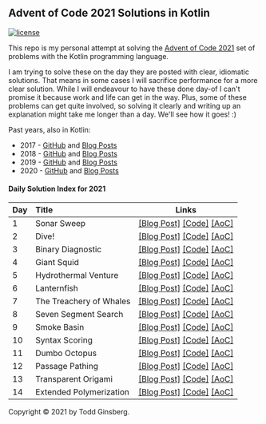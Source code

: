 ## Advent of Code 2021 Solutions in Kotlin

[![license](https://img.shields.io/github/license/tginsberg/advent-2021-kotlin)]()

This repo is my personal attempt at solving the [Advent of Code 2021](http://adventofcode.com/2021) set of problems with the Kotlin programming language.

I am trying to solve these on the day they are posted with clear, idiomatic solutions. That means in some cases I will sacrifice performance for a more clear solution. While I will endeavour to have these done day-of I can't promise it because work and life can get in the way. Plus, some of these problems can get quite involved, so solving it clearly and writing up an explanation might take me longer than a day. We'll see how it goes! :)

Past years, also in Kotlin:
 * 2017 - [GitHub](https://github.com/tginsberg/advent-2017-kotlin/) and [Blog Posts](https://todd.ginsberg.com/post/advent-of-code/2017/)
 * 2018 - [GitHub](https://github.com/tginsberg/advent-2018-kotlin/) and [Blog Posts](https://todd.ginsberg.com/post/advent-of-code/2018/)
 * 2019 - [GitHub](https://github.com/tginsberg/advent-2019-kotlin/) and [Blog Posts](https://todd.ginsberg.com/post/advent-of-code/2019/)
 * 2020 - [GitHub](https://github.com/tginsberg/advent-2020-kotlin/) and [Blog Posts](https://todd.ginsberg.com/post/advent-of-code/2020/)

#### Daily Solution Index for 2021
| Day | Title                   | Links                                                                                                                                                                                                                                              |
|-----|:------------------------|----------------------------------------------------------------------------------------------------------------------------------------------------------------------------------------------------------------------------------------------------|
| 1   | Sonar Sweep             | [\[Blog Post\]](https://todd.ginsberg.com/post/advent-of-code/2021/day1/) [\[Code\]](https://github.com/tginsberg/advent-2021-kotlin/blob/master/src/main/kotlin/com/ginsberg/advent2021/Day01.kt) [\[AoC\]](http://adventofcode.com/2021/day/1)   |
| 2   | Dive!                   | [\[Blog Post\]](https://todd.ginsberg.com/post/advent-of-code/2021/day2/) [\[Code\]](https://github.com/tginsberg/advent-2021-kotlin/blob/master/src/main/kotlin/com/ginsberg/advent2021/Day02.kt) [\[AoC\]](http://adventofcode.com/2021/day/2)   |
| 3   | Binary Diagnostic       | [\[Blog Post\]](https://todd.ginsberg.com/post/advent-of-code/2021/day3/) [\[Code\]](https://github.com/tginsberg/advent-2021-kotlin/blob/master/src/main/kotlin/com/ginsberg/advent2021/Day03.kt) [\[AoC\]](http://adventofcode.com/2021/day/3)   |
| 4   | Giant Squid             | [\[Blog Post\]](https://todd.ginsberg.com/post/advent-of-code/2021/day4/) [\[Code\]](https://github.com/tginsberg/advent-2021-kotlin/blob/master/src/main/kotlin/com/ginsberg/advent2021/Day04.kt) [\[AoC\]](http://adventofcode.com/2021/day/4)   |
| 5   | Hydrothermal Venture    | [\[Blog Post\]](https://todd.ginsberg.com/post/advent-of-code/2021/day5/) [\[Code\]](https://github.com/tginsberg/advent-2021-kotlin/blob/master/src/main/kotlin/com/ginsberg/advent2021/Day05.kt) [\[AoC\]](http://adventofcode.com/2021/day/5)   |
| 6   | Lanternfish             | [\[Blog Post\]](https://todd.ginsberg.com/post/advent-of-code/2021/day6/) [\[Code\]](https://github.com/tginsberg/advent-2021-kotlin/blob/master/src/main/kotlin/com/ginsberg/advent2021/Day06.kt) [\[AoC\]](http://adventofcode.com/2021/day/6)   |
| 7   | The Treachery of Whales | [\[Blog Post\]](https://todd.ginsberg.com/post/advent-of-code/2021/day7/) [\[Code\]](https://github.com/tginsberg/advent-2021-kotlin/blob/master/src/main/kotlin/com/ginsberg/advent2021/Day07.kt) [\[AoC\]](http://adventofcode.com/2021/day/7)   |
| 8   | Seven Segment Search    | [\[Blog Post\]](https://todd.ginsberg.com/post/advent-of-code/2021/day8/) [\[Code\]](https://github.com/tginsberg/advent-2021-kotlin/blob/master/src/main/kotlin/com/ginsberg/advent2021/Day08.kt) [\[AoC\]](http://adventofcode.com/2021/day/8)   |
| 9   | Smoke Basin             | [\[Blog Post\]](https://todd.ginsberg.com/post/advent-of-code/2021/day9/) [\[Code\]](https://github.com/tginsberg/advent-2021-kotlin/blob/master/src/main/kotlin/com/ginsberg/advent2021/Day09.kt) [\[AoC\]](http://adventofcode.com/2021/day/9)   |
| 10  | Syntax Scoring          | [\[Blog Post\]](https://todd.ginsberg.com/post/advent-of-code/2021/day10/) [\[Code\]](https://github.com/tginsberg/advent-2021-kotlin/blob/master/src/main/kotlin/com/ginsberg/advent2021/Day10.kt) [\[AoC\]](http://adventofcode.com/2021/day/10) |
| 11  | Dumbo Octopus           | [\[Blog Post\]](https://todd.ginsberg.com/post/advent-of-code/2021/day11/) [\[Code\]](https://github.com/tginsberg/advent-2021-kotlin/blob/master/src/main/kotlin/com/ginsberg/advent2021/Day11.kt) [\[AoC\]](http://adventofcode.com/2021/day/11) |
| 12  | Passage Pathing         | [\[Blog Post\]](https://todd.ginsberg.com/post/advent-of-code/2021/day12/) [\[Code\]](https://github.com/tginsberg/advent-2021-kotlin/blob/master/src/main/kotlin/com/ginsberg/advent2021/Day12.kt) [\[AoC\]](http://adventofcode.com/2021/day/12) |
| 13  | Transparent Origami     | [\[Blog Post\]](https://todd.ginsberg.com/post/advent-of-code/2021/day13/) [\[Code\]](https://github.com/tginsberg/advent-2021-kotlin/blob/master/src/main/kotlin/com/ginsberg/advent2021/Day13.kt) [\[AoC\]](http://adventofcode.com/2021/day/13) |
| 14  | Extended Polymerization | [\[Blog Post\]](https://todd.ginsberg.com/post/advent-of-code/2021/day14/) [\[Code\]](https://github.com/tginsberg/advent-2021-kotlin/blob/master/src/main/kotlin/com/ginsberg/advent2021/Day14.kt) [\[AoC\]](http://adventofcode.com/2021/day/14) |

Copyright &copy; 2021 by Todd Ginsberg.
